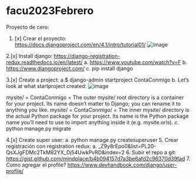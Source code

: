 ﻿# facu2023Febrero
Proyecto de cero: 

1. [x] Crear el proyecto: https://docs.djangoproject.com/en/4.1/intro/tutorial01/
![image](https://user-images.githubusercontent.com/39509104/209483762-d5b7f7f7-e0eb-4fb9-992e-e9e57eff3ebd.png)

2.[x] Install django: https://django-registration-redux.readthedocs.io/en/latest/
     a. https://www.youtube.com/watch?v=F
     b. https://www.djangoproject.com/
     c. pip install django

3.[x] Create a project:
     a.$ django-admin startproject ContaConmigo
     b. Let’s look at what startproject created:
![image](https://user-images.githubusercontent.com/39509104/209483790-9b1a4d6a-8b1d-401a-9e07-a8c707fd1740.png)

mysite/ = ContaConmigo = The outer mysite/ root directory is a container for your project. Its name doesn’t matter to Django; you can rename it to anything you like.
mysite/ = ContaConmigo/ = The inner mysite/ directory is the actual Python package for your project. Its name is the Python package name you’ll need to use to import anything inside it (e.g. mysite.urls).
c. python manage.py migrate


4.[x] Create super user:
     a. python manage.py createsuperuser
5. Crear registración con registration redux: 
     a. _Z9y8rEpo0&list=PL20-QsXJgFDMc2TkM82YX_Dj54UwkPvRD&index=2
6. Subir el repo a git: https://gist.github.com/mindplace/b4b094157d7a3be6afd2c96370d39fad
7. Como agregar el profile?
https://www.devhandbook.com/django/user-profile/
